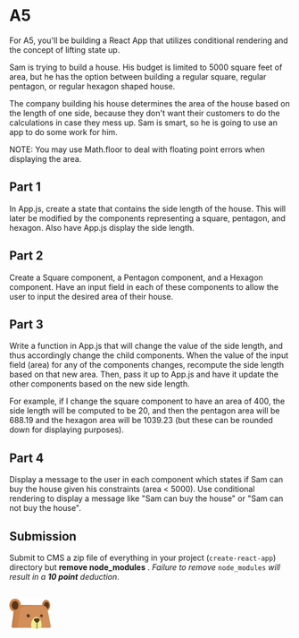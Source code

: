 # A5

For A5, you'll be building a React App that utilizes conditional rendering
and the concept of lifting state up.

Sam is trying to build a house. His budget is limited to 5000 square feet
of area, but he has the option between building a regular square, regular pentagon, 
or regular hexagon shaped house. 

The company building his house determines the area of the house based on the 
length of one side, because they don't want their customers to do the calculations
in case they mess up. Sam is smart, so he is going to use an app to do some 
work for him.

NOTE: You may use Math.floor to deal with floating point errors when
displaying the area.

## Part 1 

In App.js, create a state that contains the side length of the house. This will 
later be modified by the components representing a square, pentagon, and hexagon.
Also have App.js display the side length. 

## Part 2

Create a Square component, a Pentagon component, and a Hexagon component. Have
an input field in each of these components to allow the user to input the desired
area of their house. 

## Part 3 

Write a function in App.js that will change the value of the side length, and 
thus accordingly change the child components. 
When the value of the input field (area) for any of the components changes, recompute
the side length based on that new area. Then, pass it up to App.js and have it
update the other components based on the new side length. 

For example, if I change the square component to have an area of 400, the side length
will be computed to be 20, and then the pentagon area will be 688.19 and the hexagon
area will be 1039.23 (but these can be rounded down for displaying purposes). 

## Part 4

Display a message to the user in each component which states if Sam can buy 
the house given his constraints (area < 5000). Use conditional rendering to 
display a message like "Sam can buy the house" or "Sam can not buy the house". 

## Submission

Submit to CMS a zip file of everything in your project (`create-react-app`) directory but **remove node_modules** . _Failure to remove_ `node_modules` _will result in a **10 point** deduction_.

<br />

<img src="BEARRRR.png" width="75px">
